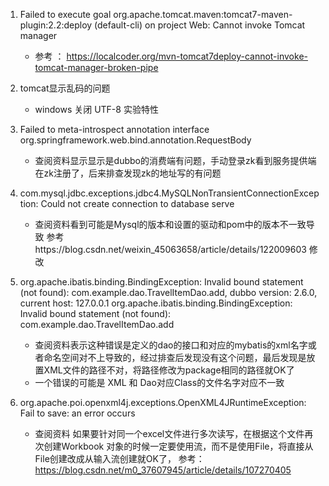 1. Failed to execute goal org.apache.tomcat.maven:tomcat7-maven-plugin:2.2:deploy (default-cli) on project Web: Cannot invoke Tomcat manager

    - 参考 ： https://localcoder.org/mvn-tomcat7deploy-cannot-invoke-tomcat-manager-broken-pipe

2. tomcat显示乱码的问题   
    - windows 关闭 UTF-8  实验特性
   
3. Failed to meta-introspect annotation interface org.springframework.web.bind.annotation.RequestBody
   - 查阅资料显示显示是dubbo的消费端有问题，手动登录zk看到服务提供端在zk注册了，后来排查发现zk的地址写的有问题
      
4. com.mysql.jdbc.exceptions.jdbc4.MySQLNonTransientConnectionException: Could not create connection to database serve
   - 查阅资料看到可能是Mysql的版本和设置的驱动和pom中的版本不一致导致  参考https://blog.csdn.net/weixin_45063658/article/details/122009603 修改
    
5.  org.apache.ibatis.binding.BindingException: Invalid bound statement (not found): com.example.dao.TravelItemDao.add, dubbo version: 2.6.0, current host: 127.0.0.1
    org.apache.ibatis.binding.BindingException: Invalid bound statement (not found): com.example.dao.TravelItemDao.add
    - 查阅资料表示这种错误是定义的dao的接口和对应的mybatis的xml名字或者命名空间对不上导致的，经过排查后发现没有这个问题，最后发现是放置XML文件的路径不对，将路径修改为package相同的路径就OK了
    - 一个错误的可能是 XML 和 Dao对应Class的文件名字对应不一致
    
6. org.apache.poi.openxml4j.exceptions.OpenXML4JRuntimeException: Fail to save: an error occurs  
   - 查阅资料 如果要针对同一个excel文件进行多次读写，在根据这个文件再次创建Workbook 对象的时候一定要使用流，而不是使用File，将直接从File创建改成从输入流创建就OK了，
     参考：  https://blog.csdn.net/m0_37607945/article/details/107270405